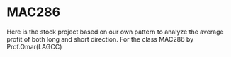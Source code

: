 # MAC286
Here is the stock project based on our own pattern to analyze the average profit of both long and short direction. 
For the class MAC286 by Prof.Omar(LAGCC)
